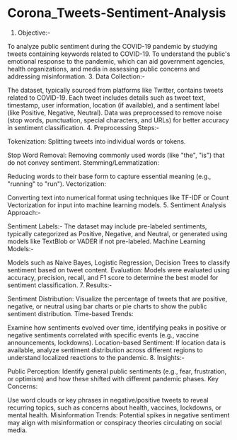 # Corona_Tweets-Sentiment-Analysis
1. Objective:-
   
To analyze public sentiment during the COVID-19 pandemic by studying tweets containing keywords related to COVID-19.
To understand the public's emotional response to the pandemic, which can aid government agencies, health organizations, and media in assessing public concerns and addressing misinformation.
3. Data Collection:-
   
The dataset, typically sourced from platforms like Twitter, contains tweets related to COVID-19.
Each tweet includes details such as tweet text, timestamp, user information, location (if available), and a sentiment label (like Positive, Negative, Neutral).
Data was preprocessed to remove noise (stop words, punctuation, special characters, and URLs) for better accuracy in sentiment classification.
4. Preprocessing Steps:-
   
Tokenization:
Splitting tweets into individual words or tokens.

Stop Word Removal:
Removing commonly used words (like "the", "is") that do not convey sentiment.
Stemming/Lemmatization:

Reducing words to their base form to capture essential meaning (e.g., "running" to "run").
Vectorization:

Converting text into numerical format using techniques like TF-IDF or Count Vectorization for input into machine learning models.
5. Sentiment Analysis Approach:-
   
Sentiment Labels:-
The dataset may include pre-labeled sentiments, typically categorized as Positive, Negative, and Neutral, or generated using models like TextBlob or VADER if not pre-labeled.
Machine Learning Models:-

Models such as Naive Bayes, Logistic Regression, Decision Trees to classify sentiment based on tweet content.
Evaluation: Models were evaluated using accuracy, precision, recall, and F1 score to determine the best model for sentiment classification.
7. Results:-
   
Sentiment Distribution:
Visualize the percentage of tweets that are positive, negative, or neutral using bar charts or pie charts to show the public sentiment distribution.
Time-based Trends:

Examine how sentiments evolved over time, identifying peaks in positive or negative sentiments correlated with specific events (e.g., vaccine announcements, lockdowns).
Location-based Sentiment: If location data is available, analyze sentiment distribution across different regions to understand localized reactions to the pandemic.
8. Insights:-
   
Public Perception:
Identify general public sentiments (e.g., fear, frustration, or optimism) and how these shifted with different pandemic phases.
Key Concerns:

Use word clouds or key phrases in negative/positive tweets to reveal recurring topics, such as concerns about health, vaccines, lockdowns, or mental health.
Misinformation Trends: Potential spikes in negative sentiment may align with misinformation or conspiracy theories circulating on social media.

